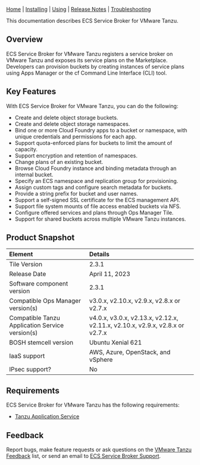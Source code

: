 [Home](index.md) | [Installing](installing.md) | [Using](usage.md) | [Release Notes](release-notes.md) | [Troubleshooting](troubleshooting.md)

This documentation describes ECS Service Broker for VMware Tanzu.

## <a id="overview"></a> Overview

ECS Service Broker for VMware Tanzu registers a service broker on VMware Tanzu and exposes its service plans on the Marketplace.
Developers can provision buckets by creating instances of service plans using Apps Manager or the cf Command Line Interface (CLI) tool.


## <a id='features'></a> Key Features

With ECS Service Broker for VMware Tanzu, you can do the following:

* Create and delete object storage buckets.
* Create and delete object storage namespaces.
* Bind one or more Cloud Foundry apps to a bucket or namespace, with unique credentials and permissions for each app.
* Support quota-enforced plans for buckets to limit the amount of capacity.
* Support encryption and retention of namespaces.
* Change plans of an existing bucket.
* Browse Cloud Foundry instance and binding metadata through an internal bucket.
* Specify an ECS namespace and replication group for provisioning.
* Assign custom tags and configure search metadata for buckets.
* Provide a string prefix for bucket and user names.
* Support a self-signed SSL certificate for the ECS management API.
* Support file system mounts of file access enabled buckets via NFS.
* Configure offered services and plans through Ops Manager Tile.
* Support for shared buckets across multiple VMware Tanzu instances.


## <a id="snapshot"></a>Product Snapshot

| Element      | Details                                                                      |
|:-------------|:-----------------------------------------------------------------------------|
| Tile Version | 2.3.1                                                                        |
| Release Date | April 11, 2023                                                               |
| Software component version | 2.3.1                                                                        |
| Compatible Ops Manager version(s) | v3.0.x, v2.10.x, v2.9.x, v2.8.x or v2.7.x                                    |
| Compatible Tanzu Application Service version(s) | v4.0.x, v3.0.x, v2.13.x, v2.12.x, v2.11.x, v2.10.x, v2.9.x, v2.8.x or v2.7.x |
| BOSH stemcell version | Ubuntu Xenial 621                                                            |
| IaaS support | AWS, Azure, OpenStack, and vSphere                                           |
| IPsec support? | No                                                                           |

## <a id="reqs"></a> Requirements

ECS Service Broker for VMware Tanzu has the following requirements:

+ [Tanzu Application Service](https://network.pivotal.io/products/elastic-runtime)


## <a id="feedback"></a> Feedback

Report bugs, make feature requests or ask questions on the [VMware Tanzu Feedback](mailto:pivotal-cf-feedback@pivotal.io) list,
or send an email to [ECS Service Broker Support](mailto:ecs.open.service.broker@dell.com).

